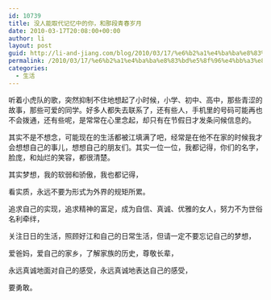 ```yaml
---
id: 10739
title: 没人能取代记忆中的你，和那段青春岁月
date: 2010-03-17T20:08:00+00:00
author: li
layout: post
guid: http://li-and-jiang.com/blog/2010/03/17/%e6%b2%a1%e4%ba%ba%e8%83%bd%e5%8f%96%e4%bb%a3%e8%ae%b0%e5%bf%86%e4%b8%ad%e7%9a%84%e4%bd%a0%ef%bc%8c%e5%92%8c%e9%82%a3%e6%ae%b5%e9%9d%92%e6%98%a5%e5%b2%81%e6%9c%88/
permalink: /2010/03/17/%e6%b2%a1%e4%ba%ba%e8%83%bd%e5%8f%96%e4%bb%a3%e8%ae%b0%e5%bf%86%e4%b8%ad%e7%9a%84%e4%bd%a0%ef%bc%8c%e5%92%8c%e9%82%a3%e6%ae%b5%e9%9d%92%e6%98%a5%e5%b2%81%e6%9c%88/
categories:
  - 生活
---
```

听着小虎队的歌，突然抑制不住地想起了小时候，小学、初中、高中，那些青涩的故事，那些可爱的同学。好多人都失去联系了，还有些人，手机里的号码可能再也不会拨通，还有些呢，是常常在心里念起，却只有在节假日才发条问候信息的。

其实不是不想念，可能现在的生活都被江填满了吧，经常是在他不在家的时候我才会想想自己的事儿，想想自己的朋友们。其实一位一位，我都记得，你们的名字，脸庞，和灿烂的笑容，都很清楚。

其实梦想，我的软弱和骄傲，我也都记得，

看实质，永远不要为形式为外界的规矩所累。

追求自己的实现，追求精神的富足，成为自信、真诚、优雅的女人，努力不为世俗名利牵绊，

关注日日的生活，照顾好江和自己的日常生活，但请一定不要忘记自己的梦想，

爱爸妈，爱自己的家乡，了解家族的历史，尊敬长辈，

永远真诚地面对自己的感受，永远真诚地表达自己的感受，

要勇敢。